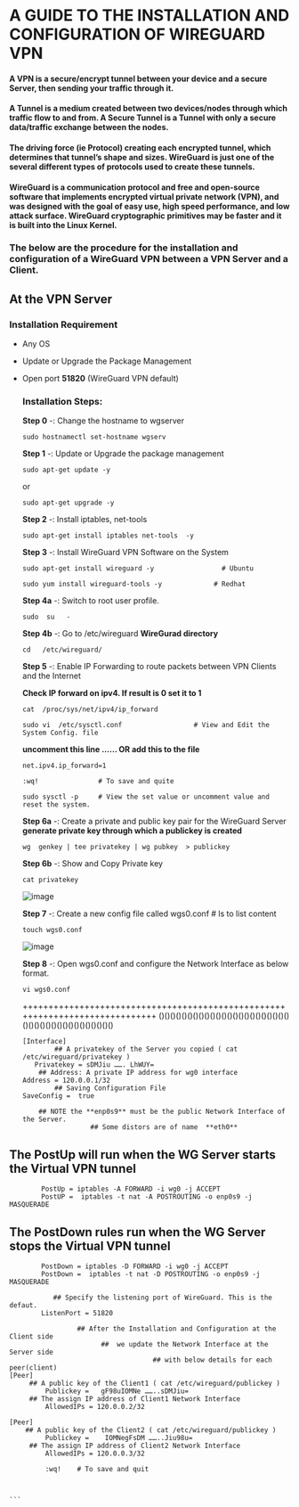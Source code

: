 
# A GUIDE TO THE INSTALLATION AND CONFIGURATION OF WIREGUARD VPN 

#### A VPN is a secure/encrypt tunnel between your device and a secure Server, then sending your traffic through it. 

#### A Tunnel is a medium created between two devices/nodes through which traffic flow to and from. A Secure Tunnel is a Tunnel with only a secure data/traffic exchange between the nodes.

#### The driving force (ie Protocol) creating each encrypted tunnel, which determines that tunnel’s shape and sizes. WireGuard is just one of the several different types of protocols used to create these tunnels.

#### WireGuard is a communication protocol and free and open-source software that implements encrypted virtual private network (VPN), and was designed with the goal of easy use, high speed performance, and low attack surface. WireGuard cryptographic primitives may be faster and it is built into the Linux Kernel.


### The below are the procedure for the installation and configuration of a WireGuard VPN between a VPN Server and a Client.

## At the VPN Server
   ### Installation Requirement
 - Any OS
 - Update or Upgrade the Package Management
 - Open port **51820** (WireGuard VPN default)

   ### Installation Steps:
    **Step 0** -:   Change the hostname to wgserver
      ```
      sudo hostnamectl set-hostname wgserv
      ```
      
    **Step 1** -:   Update or  Upgrade the package management
      
      ``` 
      sudo apt-get update -y  
      ```
      or
      
      ``` 
      sudo apt-get upgrade -y 
      ```
        
    **Step 2** -:   Install iptables,   net-tools
     
      ```
      sudo apt-get install iptables net-tools  -y 
      ```
        
    **Step 3** -:   Install WireGuard VPN Software on the System
     
      ```
      sudo apt-get install wireguard -y                 # Ubuntu  
      ``` 
        
      ```       
      sudo yum install wireguard-tools -y             # Redhat
      ```
     
    **Step 4a** -:  Switch to root user profile.
      ```  
      sudo  su   -    
      ```
      
    **Step 4b** -:  Go to /etc/wireguard   **WireGurad directory** 
      ```
      cd   /etc/wireguard/       
      ```
      
    **Step 5** -:   Enable IP Forwarding to route packets between VPN Clients and the Internet
                           
      **Check IP forward on ipv4. If result is 0 set it to 1**
      ```
      cat  /proc/sys/net/ipv4/ip_forward       
      ```
      
      ```
     sudo vi  /etc/sysctl.conf                  # View and Edit the System Config. file
     ```
     
      **uncomment this line  …… OR add  this to the file**
                          
      ```
      net.ipv4.ip_forward=1
      ```
      
     ```
     :wq!               # To save and quite
     ```
     ```
     sudo sysctl -p     # View the set value or uncomment value and reset the system.
     ```
     
    **Step 6a** -:  Create a private and public key pair for the WireGuard Server
      **generate private key through which a publickey is created**
      ```
      wg  genkey | tee privatekey | wg pubkey  > publickey      
      ```

    **Step 6b** -:  Show and Copy Private key 
    ```
    cat privatekey       
    ```
    ![image](https://user-images.githubusercontent.com/113307504/234717642-8a72ea22-facf-456d-92ed-6d408131cbe5.png)
    
    **Step 7** -:   Create a new config file called   wgs0.conf    # ls   to list content     
    ```
    touch wgs0.conf       
    ```
     ![image](https://user-images.githubusercontent.com/113307504/234717850-5568565b-d2e8-4dc6-89b8-70478634d1a2.png)


    **Step 8** -:   Open wgs0.conf  and configure the Network Interface as below format.
    ```
    vi wgs0.conf       
    ```
    +++++++++++++++++++++++++++++++++++++++++++++++++++++++++++++++++++++++++++++
    ()()()()()()()()()()()()()()()()()()()()()()()()()()()()()()()()()()()()()()()
    ```		
    [Interface]
            ## A privatekey of the Server you copied ( cat /etc/wireguard/privatekey )
       Privatekey = sDMJiu ……. LhWUY=
  	    ## Address: A private IP address for wg0 interface
	Address = 120.0.0.1/32
            ## Saving Configuration File
	SaveConfig =  true

	    ## NOTE the **enp0s9** must be the public Network Interface of the Server. 
 	                 ## Some distors are of name  **eth0**

## The PostUp will run when the WG Server starts the Virtual VPN tunnel
            PostUp = iptables -A FORWARD -i wg0 -j ACCEPT
            PostUP =  iptables -t nat -A POSTROUTING -o enp0s9 -j MASQUERADE
	
  ## The PostDown rules run when the WG Server stops the Virtual VPN tunnel
            PostDown = iptables -D FORWARD -i wg0 -j ACCEPT
            PostDown =  iptables -t nat -D POSTROUTING -o enp0s9 -j MASQUERADE

               ## Specify the listening port of WireGuard. This is the defaut.
            ListenPort = 51820

                     ## After the Installation and Configuration at the Client side 
          		           ##  we update the Network Interface at the Server side 
                                        ## with below details for each peer(client)
	[Peer]
	     ## A public key of the Client1 ( cat /etc/wireguard/publickey )
             Publickey =   gF98uIOMNe ……..sDMJiu=
	     ## The assign IP address of Client1 Network Interface   
             AllowedIPs = 120.0.0.2/32

	[Peer]
	    ## A public key of the Client2 ( cat /etc/wireguard/publickey )
             Publickey =    IOMNegFsDM ……..Jiu98u=
	     ## The assign IP address of Client2 Network Interface   
             AllowedIPs = 120.0.0.3/32

             :wq!    # To save and quit

    
    
    ```
    

    
    
    
     
        
        
        
